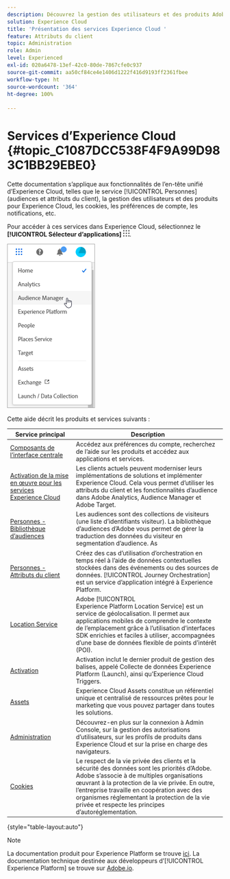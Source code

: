 ```yaml
---
description: Découvrez la gestion des utilisateurs et des produits Adobe Experience Cloud ainsi que les services Personnes (audiences et attributs du client), Journey Orchestration, Offres, Places, Experience Platform Launch et Mobile Services.
solution: Experience Cloud
title: 'Présentation des services Experience Cloud '
feature: Attributs du client
topic: Administration
role: Admin
level: Experienced
exl-id: 020a6478-13ef-42c0-80de-7867cfe0c937
source-git-commit: aa50cf84ce4e1406d1222f416d9193ff2361fbee
workflow-type: ht
source-wordcount: '364'
ht-degree: 100%

---
```


# Services d’Experience Cloud {#topic_C1087DCC538F4F9A99D983C1BB29EBE0}

Cette documentation s’applique aux fonctionnalités de l’en-tête unifié d’Experience Cloud, telles que le service [!UICONTROL Personnes] (audiences et attributs du client), la gestion des utilisateurs et des produits pour Experience Cloud, les cookies, les préférences de compte, les notifications, etc.

Pour accéder à ces services dans Experience Cloud, sélectionnez le **[!UICONTROL Sélecteur dʼapplications]**
![](assets/menu-icon.png).

![](assets/platform-core-services.png)

Cette aide décrit les produits et services suivants :

| Service principal | Description |
|--- |--- |
| [Composants de l’interface centrale](experience-cloud.md) | Accédez aux préférences du compte, recherchez de l’aide sur les produits et accédez aux applications et services. |
| [Activation de la mise en œuvre pour les services Experience Cloud](core-services.md) | Les clients actuels peuvent moderniser leurs implémentations de solutions et implémenter Experience Cloud. Cela vous permet d’utiliser les attributs du client et les fonctionnalités d’audience dans Adobe Analytics, Audience Manager et Adobe Target. |
| [Personnes - Bibliothèque d’audiences](audience-library.md) | Les audiences sont des collections de visiteurs (une liste d’identifiants visiteur). La bibliothèque d’audiences d’Adobe vous permet de gérer la traduction des données du visiteur en segmentation d’audience. As |
| [Personnes - Attributs du client](attributes.md) | Créez des cas d’utilisation d’orchestration en temps réel à l’aide de données contextuelles stockées dans des événements ou des sources de données. [!UICONTROL Journey Orchestration] est un service d’application intégré à Experience Platform. |
| [Location Service](https://experienceleague.adobe.com/docs/places/using/home.html?lang=fr) | Adobe [!UICONTROL Experience Platform Location Service] est un service de géolocalisation. Il permet aux applications mobiles de comprendre le contexte de l’emplacement grâce à l’utilisation d’interfaces SDK enrichies et faciles à utiliser, accompagnées d’une base de données flexible de points d’intérêt (POI). |
| [Activation](activation.md) | Activation inclut le dernier produit de gestion des balises, appelé Collecte de données Experience Platform (Launch), ainsi qu’Experience Cloud Triggers. |
| [Assets](experience-cloud-assets.md) | Experience Cloud Assets constitue un référentiel unique et centralisé de ressources prêtes pour le marketing que vous pouvez partager dans toutes les solutions. |
| [Administration](admin-getting-started.md) | Découvrez-en plus sur la connexion à Admin Console, sur la gestion des autorisations d’utilisateurs, sur les profils de produits dans Experience Cloud et sur la prise en charge des navigateurs. |
| [Cookies ](cookies-privacy.md) | Le respect de la vie privée des clients et la sécurité des données sont les priorités d’Adobe. Adobe s’associe à de multiples organisations œuvrant à la protection de la vie privée. En outre, l’entreprise travaille en coopération avec des organismes réglementant la protection de la vie privée et respecte les principes d’autoréglementation. |

{style=&quot;table-layout:auto&quot;}

>[!NOTE]
>
>La documentation produit pour Experience Platform se trouve [ici](https://experienceleague.adobe.com/docs/experience-platform/landing/home.html?lang=fr). La documentation technique destinée aux développeurs d’[!UICONTROL Experience Platform] se trouve sur [Adobe.io](https://www.adobe.io/apis/experienceplatform/home/services.html).